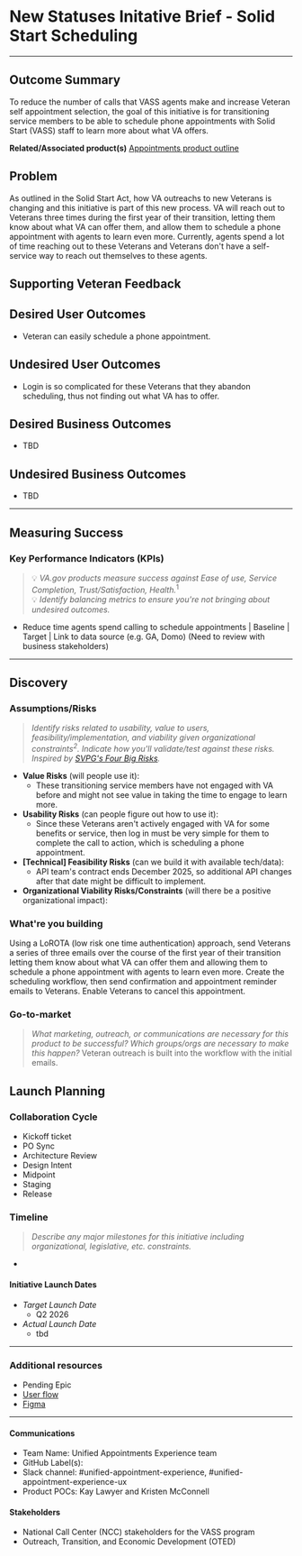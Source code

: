 
# New Statuses Initative Brief - Solid Start Scheduling

---

## Outcome Summary

To reduce the number of calls that VASS agents make and increase Veteran self appointment selection, the goal of this initiative is for transitioning service members to be able to schedule phone appointments with Solid Start (VASS) staff to learn more about what VA offers.

**Related/Associated product(s)**
[Appointments product outline](https://github.com/department-of-veterans-affairs/va.gov-team/blob/master/products/health-care/appointments/va-online-scheduling/vaos-product-outline.md)

## Problem
As outlined in the Solid Start Act, how VA outreachs to new Veterans is changing and this initiative is part of this new process. VA will reach out to Veterans three times during the first year of their transition, letting them know about what VA can offer them, and allow them to schedule a phone appointment with agents to learn even more. Currently, agents spend a lot of time reaching out to these Veterans and Veterans don't have a self-service way to reach out themselves to these agents.

## Supporting Veteran Feedback

## Desired User Outcomes

- Veteran can easily schedule a phone appointment.

## Undesired User Outcomes

- Login is so complicated for these Veterans that they abandon scheduling, thus not finding out what VA has to offer.

## Desired Business Outcomes

- TBD

## Undesired Business Outcomes

- TBD

---

## Measuring Success

### Key Performance Indicators (KPIs)
>
> 💡 *VA.gov products measure success against Ease of use, Service Completion, Trust/Satisfaction, Health.*<sup>1</sup>\
> 💡 *Identify balancing metrics to ensure you're not bringing about undesired outcomes.*

- Reduce time agents spend calling to schedule appointments | Baseline | Target | Link to data source (e.g. GA, Domo)
(Need to review with business stakeholders)

---

## Discovery

### Assumptions/Risks
>
> *Identify risks related to usability, value to users, feasibility/implementation, and viability given organizational constraints<sup>2</sup>.
> Indicate how you'll validate/test against these risks. Inspired by [SVPG's Four Big Risks](https://www.svpg.com/four-big-risks/).*

- **Value Risks** (will people use it):
  - These transitioning service members have not engaged with VA before and might not see value in taking the time to engage to learn more.
- **Usability Risks** (can people figure out how to use it):
  - Since these Veterans aren't actively engaged with VA for some benefits or service, then log in must be very simple for them to complete the call to action, which is scheduling a phone appointment.
- **[Technical] Feasibility Risks** (can we build it with available tech/data):
  - API team's contract ends December 2025, so additional API changes after that date might be difficult to implement.
- **Organizational Viability Risks/Constraints** (will there be a positive organizational impact):

### What're you building
Using a LoROTA (low risk one time authentication) approach, send Veterans a series of three emails over the course of the first year of their transition letting them know about what VA can offer them and allowing them to schedule a phone appointment with agents to learn even more. Create the scheduling workflow, then send confirmation and appointment reminder emails to Veterans. Enable Veterans to cancel this appointment.

### Go-to-market
>
> *What marketing, outreach, or communications are necessary for this product to be successful? Which groups/orgs are necessary to make this happen?*
Veteran outreach is built into the workflow with the initial emails.

## Launch Planning

### Collaboration Cycle

- Kickoff ticket
- PO Sync
- Architecture Review
- Design Intent
- Midpoint
- Staging
- Release

### Timeline
>
> *Describe any major milestones for this initiative including organizational, legislative, etc. constraints.*

-

#### Initiative Launch Dates

- *Target Launch Date*
  - Q2 2026
- *Actual Launch Date*
  - tbd

---

### Additional resources

- Pending Epic
- [User flow](https://app.mural.co/t/departmentofveteransaffairs9999/m/departmentofveteransaffairs9999/1751390201955/589e47d3edd54147463bca38118ea2a190fdbf94?sender=u7c471a43344939c759cb1640)
- [Figma](https://www.figma.com/design/Z96Oy8JRzQNXQueV0LcNBR/Solid-Start-Scheduling--VASS--%7C-Appointments?node-id=12157-38855&t=c7EFK1RjEAHjz0jw-1)

---

#### Communications

- Team Name: Unified Appointments Experience team
- GitHub Label(s):
- Slack channel: #unified-appointment-experience, #unified-appointment-experience-ux
- Product POCs: Kay Lawyer and Kristen McConnell

#### Stakeholders

- National Call Center (NCC) stakeholders for the VASS program
- Outreach, Transition, and Economic Development (OTED)
